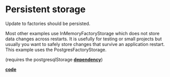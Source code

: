 # Persistent storage
Update to factories should be persisted.

Most other examples use InMemoryFactoryStorage which does not store data changes across restarts.
It is usefully for testing or small projects but usually you want to safely store changes that survive an application restart.
This example uses the PostgresFactoryStorage.

(requires the postgresqlStorage [**dependency**](https://mvnrepository.com/artifact/io.github.factoryfx/postgresqlStorage))

[**code**](https://github.com/factoryfx/factoryfx/tree/master/docu/src/main/java/io/github/factoryfx/docu/persistentstorage)